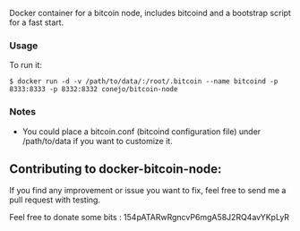 Docker container for a bitcoin node, includes bitcoind and a bootstrap script for a fast start.


### Usage

To run it:

    $ docker run -d -v /path/to/data/:/root/.bitcoin --name bitcoind -p 8333:8333 -p 8332:8332 conejo/bitcoin-node


### Notes

* You could place a bitcoin.conf (bitcoind configuration file) under /path/to/data if you want to customize it.



## Contributing to docker-bitcoin-node:

If you find any improvement or issue you want to fix, feel free to send me a pull request with testing.

Feel free to donate some bits : 154pATARwRgncvP6mgA58J2RQ4avYKpLyR
